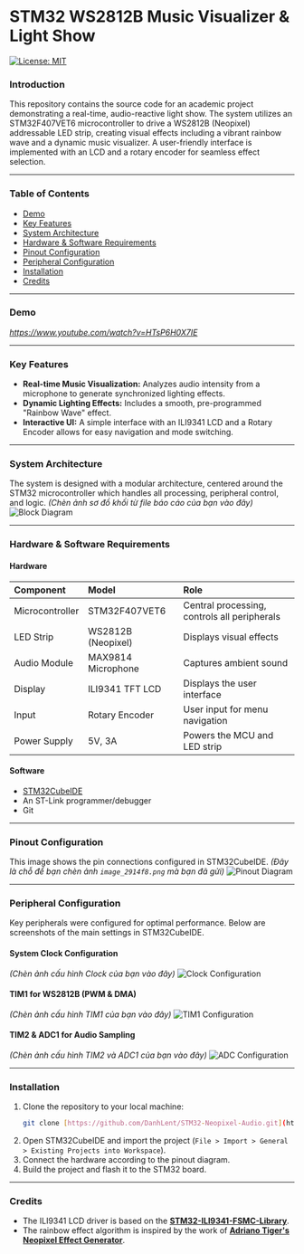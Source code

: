 # STM32 WS2812B Music Visualizer & Light Show

[![License: MIT](https://img.shields.io/badge/License-MIT-yellow.svg)](https://opensource.org/licenses/MIT)

### Introduction
This repository contains the source code for an academic project demonstrating a real-time, audio-reactive light show. The system utilizes an STM32F407VET6 microcontroller to drive a WS2812B (Neopixel) addressable LED strip, creating visual effects including a vibrant rainbow wave and a dynamic music visualizer. A user-friendly interface is implemented with an LCD and a rotary encoder for seamless effect selection.

---

### Table of Contents
- [Demo](#demo)
- [Key Features](#key-features)
- [System Architecture](#system-architecture)
- [Hardware & Software Requirements](#hardware--software-requirements)
- [Pinout Configuration](#pinout-configuration)
- [Peripheral Configuration](#peripheral-configuration)
- [Installation](#installation)
- [Credits](#credits)

---

### Demo
*https://www.youtube.com/watch?v=HTsP6H0X7IE*

---

### Key Features
-   **Real-time Music Visualization:** Analyzes audio intensity from a microphone to generate synchronized lighting effects.
-   **Dynamic Lighting Effects:** Includes a smooth, pre-programmed "Rainbow Wave" effect.
-   **Interactive UI:** A simple interface with an ILI9341 LCD and a Rotary Encoder allows for easy navigation and mode switching.

---

### System Architecture
The system is designed with a modular architecture, centered around the STM32 microcontroller which handles all processing, peripheral control, and logic.
*(Chèn ảnh sơ đồ khối từ file báo cáo của bạn vào đây)*
![Block Diagram](link_den_so_do_khoi.png)

---

### Hardware & Software Requirements

#### Hardware
| Component | Model | Role |
| :--- | :--- | :--- |
| Microcontroller | STM32F407VET6 | Central processing, controls all peripherals |
| LED Strip | WS2812B (Neopixel) | Displays visual effects |
| Audio Module | MAX9814 Microphone | Captures ambient sound |
| Display | ILI9341 TFT LCD | Displays the user interface |
| Input | Rotary Encoder | User input for menu navigation |
| Power Supply | 5V, 3A | Powers the MCU and LED strip |

#### Software
- [STM32CubeIDE](https://www.st.com/en/development-tools/stm32cubeide.html)
- An ST-Link programmer/debugger
- Git

---

### Pinout Configuration
This image shows the pin connections configured in STM32CubeIDE.
*(Đây là chỗ để bạn chèn ảnh `image_2914f8.png` mà bạn đã gửi)*
![Pinout Diagram](link_den_anh_pinout.png)

---

### Peripheral Configuration
Key peripherals were configured for optimal performance. Below are screenshots of the main settings in STM32CubeIDE.

#### System Clock Configuration
*(Chèn ảnh cấu hình Clock của bạn vào đây)*
![Clock Configuration](link_den_anh_cau_hinh_clock.png)

#### TIM1 for WS2812B (PWM & DMA)
*(Chèn ảnh cấu hình TIM1 của bạn vào đây)*
![TIM1 Configuration](link_den_anh_cau_hinh_tim1.png)

#### TIM2 & ADC1 for Audio Sampling
*(Chèn ảnh cấu hình TIM2 và ADC1 của bạn vào đây)*
![ADC Configuration](link_den_anh_cau_hinh_adc1.png)

---

### Installation
1.  Clone the repository to your local machine:
    ```bash
    git clone [https://github.com/DanhLent/STM32-Neopixel-Audio.git](https://github.com/DanhLent/STM32-Neopixel-Audio.git)
    ```
2.  Open STM32CubeIDE and import the project (`File > Import > General > Existing Projects into Workspace`).
3.  Connect the hardware according to the pinout diagram.
4.  Build the project and flash it to the STM32 board.

---

### Credits
-   The ILI9341 LCD driver is based on the **[STM32-ILI9341-FSMC-Library](https://github.com/taburyak/STM32-ILI9341-320x240-FSMC-Library)**.
-   The rainbow effect algorithm is inspired by the work of **[Adriano Tiger's Neopixel Effect Generator](https://adrianotiger.github.io/Neopixel-Effect-Generator/)**.
